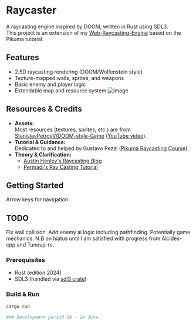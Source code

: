 # Raycaster

A raycasting engine inspired by DOOM, written in Rust using SDL3.  
This project is an extension of my [Web-Raycasting-Engine](https://github.com/Euclidae/Web-Raycasting-Engine) based on the Pikuma tutorial.

## Features

- 2.5D raycasting rendering (DOOM/Wolfenstein style)
- Texture-mapped walls, sprites, and weapons
- Basic enemy and player logic
- Extendable map and resource system
![image](https://github.com/user-attachments/assets/b081b4c0-70ee-4a2d-9ec9-4ea4be915d7b)

## Resources & Credits

- **Assets:**  
  Most resources (textures, sprites, etc.) are from [StanislavPetrovV/DOOM-style-Game](https://github.com/StanislavPetrovV/DOOM-style-Game) ([YouTube video](https://youtu.be/ECqUrT7IdqQ?si=DfzDya6nbGQ54gak)).
- **Tutorial & Guidance:**  
  Dedicated to and helped by Gustavo Pezzi ([Pikuma Raycasting Course](https://pikuma.com/courses/raycasting-engine-tutorial-algorithm-javascript)).
- **Theory & Clarification:**  
  - [Austin Henley's Raycasting Blog](https://austinhenley.com/blog/raycasting.html)
  - [Permadi's Ray Casting Tutorial](https://permadi.com/1996/05/ray-casting-tutorial-1/)

## Getting Started
  Arrow keys for navigation

## TODO
  Fix wall collision. Add enemy ai logic including pathfinding. Potentially game mechanics. N.B on hiatus until I am satisfied
  with progress from Alcides-cpp and Tuneup-rs. 

### Prerequisites

- Rust (edition 2024)
- SDL3 (handled via [sdl3 crate](https://docs.rs/sdl3/latest/sdl3/))

### Build & Run

```sh
cargo run

### Development period 14 - 24 June.
